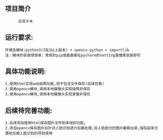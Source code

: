 ## 项目简介
          实现千木
## 运行要求:
    环境及模块:python3(3及3以上版本) + opencv-python + importlib
    注：模块的安装很简单，常规的pip或者直接在pycharm的setting里搜索安装即可
  
## 具体功能说明:
    1.使用html实现web拍照功能,但不包含文件保存(后续完善)
    2.使用opencv模块,调用本地摄像头实现拍照并保存
    3.使用opencv模块,调用本地摄像头实现录像并保存
  
## 后续待完善功能:
    1.后续添加使用html保存图片文件到本地的功能;
    2.添加opencv保存图片后针对人脸识别进行后期处理,将人脸部分的图片截取出来,保存起来方便给后面人脸识别的项目使用
  
  
